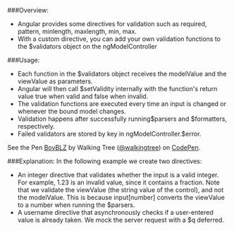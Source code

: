 ###Overview:
*	Angular provides some directives for validation  such as required, pattern, minlength, maxlength, min, max. 
*	With a custom directive, you can add your own validation functions to the $validators object on the ngModelController	

###Usage:
*	Each function in the $validators object receives the modelValue and the viewValue as parameters. 
*	Angular will then call $setValidity   internally with the function's return value true when valid and false when invalid. 
*	The validation functions are executed every time an input is changed or whenever the bound model changes. 
*	Validation happens after successfully running$parsers and $formatters, respectively. 
*	Failed validators are stored by key in ngModelController.$error.

<p data-height="268" data-theme-id="0" data-slug-hash="BovBLZ" data-default-tab="result" data-user="walkingtree" class='codepen'>See the Pen <a href='http://codepen.io/walkingtree/pen/BovBLZ/'>BovBLZ</a> by Walking Tree (<a href='http://codepen.io/walkingtree'>@walkingtree</a>) on <a href='http://codepen.io'>CodePen</a>.</p>
<script async src="//assets.codepen.io/assets/embed/ei.js"></script>	

###Explanation:
In the following example we create two directives:
* An integer directive that validates whether the input is a valid integer. For example, 1.23 is an invalid value, since it contains a fraction. Note that we validate the viewValue (the string value of the control), and not the modelValue. This is because input[number] converts the viewValue to a number when running the $parsers.
* A username directive that asynchronously checks if a user-entered value is already taken. We mock the server request with a $q deferred.
